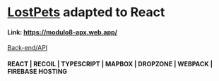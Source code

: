 # [LostPets](https://github.com/JoaquinGiacusa/desafio-modulo-7) adapted to React

#### Link: https://modulo8-apx.web.app/
[Back-end/API](https://github.com/JoaquinGiacusa/desafio-modulo-7)

#### REACT | RECOIL | TYPESCRIPT  | MAPBOX | DROPZONE | WEBPACK | FIREBASE HOSTING



